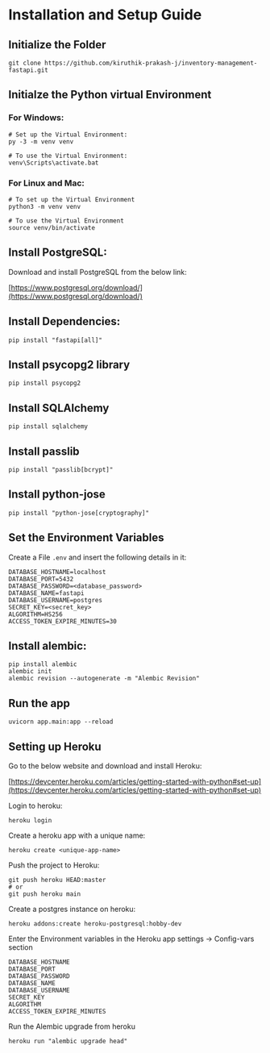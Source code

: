 # Installation and Setup Guide


## Initialize the Folder
```
git clone https://github.com/kiruthik-prakash-j/inventory-management-fastapi.git
```

## Initialze the Python virtual Environment

### For Windows:
```
# Set up the Virtual Environment:
py -3 -m venv venv

# To use the Virtual Environment:
venv\Scripts\activate.bat
```

### For Linux and Mac:
```
# To set up the Virtual Environment
python3 -m venv venv

# To use the Virtual Environment
source venv/bin/activate
```

## Install PostgreSQL:

Download and install PostgreSQL from the below link:

[https://www.postgresql.org/download/](https://www.postgresql.org/download/)


## Install Dependencies:
```
pip install "fastapi[all]"
```

## Install psycopg2 library
```
pip install psycopg2
```

## Install SQLAlchemy
```
pip install sqlalchemy
```

## Install passlib
```
pip install "passlib[bcrypt]"
```

## Install python-jose
```
pip install "python-jose[cryptography]"
```

## Set the Environment Variables

Create a File `.env` and insert the following details in it:
```
DATABASE_HOSTNAME=localhost
DATABASE_PORT=5432
DATABASE_PASSWORD=<database_password>
DATABASE_NAME=fastapi
DATABASE_USERNAME=postgres
SECRET_KEY=<secret_key>
ALGORITHM=HS256
ACCESS_TOKEN_EXPIRE_MINUTES=30

```

## Install alembic:

```
pip install alembic
alembic init
alembic revision --autogenerate -m "Alembic Revision"
```

## Run the app
```
uvicorn app.main:app --reload
```

## Setting up Heroku

Go to the below website and download and install Heroku:

[https://devcenter.heroku.com/articles/getting-started-with-python#set-up](https://devcenter.heroku.com/articles/getting-started-with-python#set-up)

Login to heroku:
```
heroku login
```

Create a heroku app with a unique name:
```
heroku create <unique-app-name>
```

Push the project to Heroku:
```
git push heroku HEAD:master 
# or
git push heroku main
```

Create a postgres instance on heroku:
```
heroku addons:create heroku-postgresql:hobby-dev
```

Enter the Environment variables in the Heroku app settings -> Config-vars section
```
DATABASE_HOSTNAME
DATABASE_PORT
DATABASE_PASSWORD
DATABASE_NAME
DATABASE_USERNAME
SECRET_KEY
ALGORITHM
ACCESS_TOKEN_EXPIRE_MINUTES
```

Run the Alembic upgrade from heroku
```
heroku run "alembic upgrade head"
```